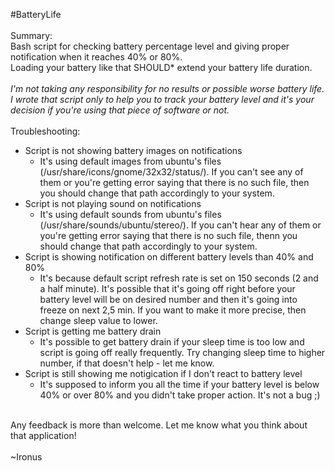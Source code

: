 #BatteryLife<br />
<br />
Summary:<br />
Bash script for checking battery percentage level and giving proper notification when it reaches 40% or 80%.<br />
Loading your battery like that SHOULD* extend your battery life duration. <br />
<br />
*I'm not taking any responsibility for no results or possible worse battery life.<br />
I wrote that script only to help you to track your battery level and it's your decision if you're using that piece of software or not.*<br />
<br />
Troubleshooting:<br />
- Script is not showing battery images on notifications<br />
  - It's using default images from ubuntu's files (/usr/share/icons/gnome/32x32/status/). If you can't see any of them or you're getting error saying that there is no such file, then you should change that path accordingly to your system.<br />
- Script is not playing sound on notifications<br />
  - It's using default sounds from ubuntu's files (/usr/share/sounds/ubuntu/stereo/). If you can't hear any of them or you're getting error saying that there is no such file, thenn you should change that path accordingly to your system.<br />
- Script is showing notification on different battery levels than 40% and 80%<br />
  - It's because default script refresh rate is set on 150 seconds (2 and a half minute). It's possible that it's going off right before your battery level will be on desired number and then it's going into freeze on next 2,5 min. If you want to make it more precise, then change sleep value to lower.<br />
- Script is getting me battery drain<br />
  - It's possible to get battery drain if your sleep time is too low and script is going off really frequently. Try changing sleep time to higher number, if that doesn't help - let me know.<br />
- Script is still showing me notigication if I don't react to battery level<br />
  - It's supposed to inform you all the time if your battery level is below 40% or over 80% and you didn't take proper action. It's not a bug ;)<br />
<br />
Any feedback is more than welcome. Let me know what you think about that application!<br />
<br />
~Ironus
